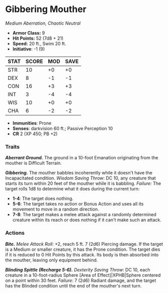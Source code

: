 # Gibbering Mouther

*Medium Aberration, Chaotic Neutral*

- **Armor Class:** 9
- **Hit Points:** 52 (7d8 + 21)
- **Speed:** 20 ft., Swim 20 ft.
- **Initiative**: -1 (9)

|STAT|SCORE|MOD|SAVE|
| --- | --- | --- | ---- |
| STR | 10 | +0 | +0 |
| DEX | 8 | -1 | -1 |
| CON | 16 | +3 | +3 |
| INT | 3 | -4 | -4 |
| WIS | 10 | +0 | +0 |
| CHA | 6 | -2 | -2 |

- **Immunities**: Prone
- **Senses**: darkvision 60 ft.; Passive Perception 10
- **CR** 2 (XP 450; PB +2)

### Traits

***Aberrant Ground.*** The ground in a 10-foot Emanation originating from the mouther is Difficult Terrain.

***Gibbering.*** The mouther babbles incoherently while it doesn't have the Incapacitated condition. *Wisdom Saving Throw*: DC 10, any creature that starts its turn within 20 feet of the mouther while it is babbling. *Failure:*  The target rolls 1d8 to determine what it does during the current turn:


- **1-4**: The target does nothing.
- **5-6**: The target takes no action or Bonus Action and uses all its movement to move in a random direction.
- **7-8**: The target makes a melee attack against a randomly determined creature within its reach or does nothing if it can't make such an attack.


### Actions

***Bite.*** *Melee Attack Roll:* +2, reach 5 ft. 7 (2d6) Piercing damage. If the target is a Medium or smaller creature, it has the Prone condition. The target dies if it is reduced to 0 Hit Points by this attack. Its body is then absorbed into the mouther, leaving only equipment behind.

***Blinding Spittle (Recharge 5-6).*** *Dexterity Saving Throw*: DC 10, each creature in a 10-foot-radius Sphere [Area of Effect]|XPHB|Sphere centered on a point within 30 feet. *Failure:*  7 (2d6) Radiant damage, and the target has the Blinded condition until the end of the mouther's next turn.
